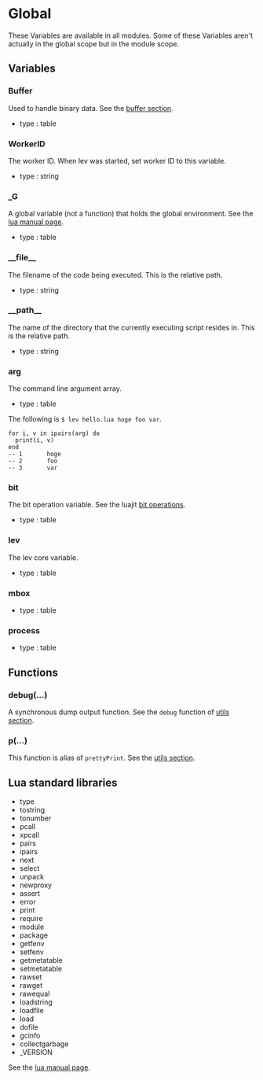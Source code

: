 # Global

These Variables are available in all modules. Some of these Variables aren't actually in the global scope but in the module scope.



## Variables

### Buffer
Used to handle binary data. See the [buffer section][].

* type : table

### WorkerID
The worker ID. When lev was started, set worker ID to this variable.

* type : string

### \_G
A global variable (not a function) that holds the global environment. See the [lua manual page][].

* type : table

### \_\_file\_\_
The filename of the code being executed. This is the relative path.

* type : string

### \_\_path\_\_
The name of the directory that the currently executing script resides in. This is the relative path.

* type : string

### arg
The command line argument array.

* type : table 

The following is `$ lev hello.lua hoge foo var`.

    for i, v in ipairs(arg) do
      print(i, v)
    end
    -- 1       hoge
    -- 2       foo
    -- 3       var

### bit
The bit operation variable. See the luajit [bit operations][].

* type : table


### lev
The lev core variable.

* type : table

### mbox
* type : table

### process
* type : table



## Functions

### debug(...)

A synchronous dump output function. See the `debug` function of [utils section][].

### p(...)

This function is alias of `prettyPrint`. See the [utils section][].



## Lua standard libraries
* type
* tostring
* tonumber
* pcall
* xpcall
* pairs
* ipairs
* next
* select
* unpack
* newproxy
* assert
* error
* print
* require
* module
* package
* getfenv
* setfenv
* getmetatable
* setmetatable
* rawset
* rawget
* rawequal
* loadstring
* loadfile
* load
* dofile
* gcinfo
* collectgarbage
* \_VERSION

See the [lua manual page][].


[buffer section]: buffer.html
[utils section]: utils.html
[bit operations]: http://bitop.luajit.org/api.html
[lua manual page]: http://www.lua.org/manual/5.2/

